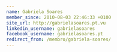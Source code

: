 ```yaml
---
name: Gabriela Soares
member_since: 2010-08-03 22:46:33 +0100
site_url: http://gabrielasoares.pt.vu
linkedin_username: gabrielasoares
facebook_username: gabrielasoares.pt
redirect_from: /membro/gabriela-soares/
---
```

